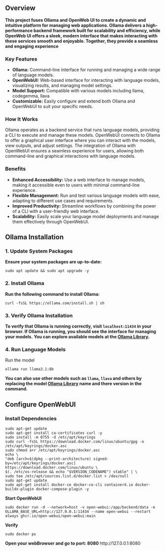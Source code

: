 <h2>Overview</h2>
<strong>This project fuses Ollama and OpenWeb UI to create a dynamic and intuitive platform for managing web applications. Ollama delivers a high-performance backend framework built for scalability and efficiency, while OpenWeb UI offers a sleek, modern interface that makes interacting with these services smooth and enjoyable. Together, they provide a seamless and engaging experience</strong>

<h3>Key Features</h3>
<ul>
    <li><strong>Ollama:</strong> Command-line interface for running and managing a wide range of language models.</li>
    <li><strong>OpenWebUI:</strong> Web-based interface for interacting with language models, visualizing results, and managing model settings.</li>
    <li><strong>Model Support:</strong> Compatible with various models including llama, codegemma, llava </li>
    <li><strong>Customizable:</strong> Easily configure and extend both Ollama and OpenWebUI to suit your specific needs.</li>
</ul>

<h3>How It Works</h3>
<p>Ollama operates as a backend service that runs language models, providing a CLI to execute and manage these models. OpenWebUI connects to Ollama to offer a graphical user interface where you can interact with the models, view outputs, and adjust settings. The integration of Ollama with OpenWebUI ensures a seamless experience for users, allowing both command-line and graphical interactions with language models.</p>

<h3>Benefits</h3>
<ul>
    <li><strong>Enhanced Accessibility:</strong> Use a web interface to manage models, making it accessible even to users with minimal command-line experience.</li>
    <li><strong>Flexible Management:</strong> Run and test various language models with ease, adapting to different use cases and requirements.</li>
    <li><strong>Improved Productivity:</strong> Streamline workflows by combining the power of a CLI with a user-friendly web interface.</li>
    <li><strong>Scalability:</strong> Easily scale your language model deployments and manage them effectively through OpenWebUI.</li>
</ul>

<h2>Ollama Installation</h2>

<h3>1. Update System Packages</h3>
<strong>Ensure your system packages are up-to-date:</strong>
<pre><code>sudo apt update && sudo apt upgrade -y</code></pre>

<h3>2. Install Ollama</h3>
<strong>Run the following command to install Ollama:</strong>
<pre><code>curl -fsSL https://ollama.com/install.sh | sh</code></pre>

<h3>3. Verify Ollama Installation</h3>
<strong>To verify that Ollama is running correctly, visit <code>localhost:11434</code> in your browser. If Ollama is running, you should see the interface for managing your models.</strong>
<strong>You can explore available models at the <a href="https://ollama.com/library">Ollama Library</a>.</strong>

<h3>4. Run Language Models</h3>
<p> Run the model</p>
<pre><code>ollama run llama3.1:8b</code></pre>
<strong>You can also use other models such as <code>llama</code>, <code>llava</code> and others by replacing the model <a href="https://ollama.com/library">Ollama Library</a> name and there version in the command.</strong>


<h2><strong>Configure OpenWebUI</strong></h2>

<h3>Install Dependencies</h3>
<pre><code>sudo apt-get update
sudo apt-get install ca-certificates curl -y
sudo install -m 0755 -d /etc/apt/keyrings
sudo curl -fsSL https://download.docker.com/linux/ubuntu/gpg -o /etc/apt/keyrings/docker.asc
sudo chmod a+r /etc/apt/keyrings/docker.asc
echo \
"deb [arch=$(dpkg --print-architecture) signed-by=/etc/apt/keyrings/docker.asc] https://download.docker.com/linux/ubuntu \
$(. /etc/os-release && echo "$VERSION_CODENAME") stable" | \
sudo tee /etc/apt/sources.list.d/docker.list > /dev/null
sudo apt-get update
sudo apt-get install docker-ce docker-ce-cli containerd.io docker-buildx-plugin docker-compose-plugin -y
</code></pre>

<p><strong>Start OpenWebUI</strong></p>
<p><pre><code>sudo docker run -d --network=host -v open-webui:/app/backend/data -e OLLAMA_BASE_URL=http://127.0.0.1:11434 --name open-webui --restart always ghcr.io/open-webui/open-webui:main
</code></pre></p>

<p><strong>Verify</strong></p>
<pre><code>sudo docker ps</code></pre>

<p><strong>Open your webBrowser and go to port: 8080 </strong> http://127.0.0.1:8080 </p>
